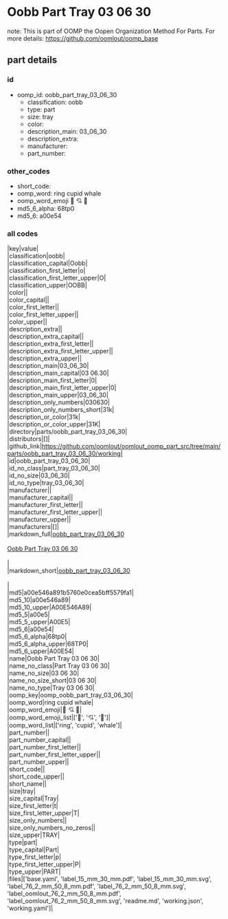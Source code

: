# Oobb Part Tray 03 06 30  

note: This is part of OOMP the Oopen Organization Method For Parts. For more details: https://github.com/oomlout/oomp_base

##  part details





### id
* oomp_id: oobb_part_tray_03_06_30
  * classification: oobb
  * type: part
  * size: tray
  * color: 
  * description_main: 03_06_30
  * description_extra: 
  * manufacturer: 
  * part_number: 

### other_codes
* short_code: 
* oomp_word: ring cupid whale
* oomp_word_emoji :ring: :cupid: :whale:
* md5_6_alpha: 68tp0
* md5_6: a00e54

### all codes 
|key|value|  
|classification|oobb|  
|classification_capital|Oobb|  
|classification_first_letter|o|  
|classification_first_letter_upper|O|  
|classification_upper|OOBB|  
|color||  
|color_capital||  
|color_first_letter||  
|color_first_letter_upper||  
|color_upper||  
|description_extra||  
|description_extra_capital||  
|description_extra_first_letter||  
|description_extra_first_letter_upper||  
|description_extra_upper||  
|description_main|03_06_30|  
|description_main_capital|03 06.30|  
|description_main_first_letter|0|  
|description_main_first_letter_upper|0|  
|description_main_upper|03_06_30|  
|description_only_numbers|030630|  
|description_only_numbers_short|31k|  
|description_or_color|31k|  
|description_or_color_upper|31K|  
|directory|parts/oobb_part_tray_03_06_30|  
|distributors|[]|  
|github_link|https://github.com/oomlout/oomlout_oomp_part_src/tree/main/parts/oobb_part_tray_03_06_30/working|  
|id|oobb_part_tray_03_06_30|  
|id_no_class|part_tray_03_06_30|  
|id_no_size|03_06_30|  
|id_no_type|tray_03_06_30|  
|manufacturer||  
|manufacturer_capital||  
|manufacturer_first_letter||  
|manufacturer_first_letter_upper||  
|manufacturer_upper||  
|manufacturers|[]|  
|markdown_full|[oobb_part_tray_03_06_30](https://github.com/oomlout/oomlout_oomp_part_src/tree/main/parts/oobb_part_tray_03_06_30/working)<br>[](https://github.com/oomlout/oomlout_oomp_part_src/tree/main/parts/oobb_part_tray_03_06_30/working)<br>[Oobb Part Tray 03 06 30](https://github.com/oomlout/oomlout_oomp_part_src/tree/main/parts/oobb_part_tray_03_06_30/working)<br><br>|  
|markdown_short|[oobb_part_tray_03_06_30](https://github.com/oomlout/oomlout_oomp_part_src/tree/main/parts/oobb_part_tray_03_06_30/working)<br><br>|  
|md5|a00e546a891b5760e0cea5bff5579fa1|  
|md5_10|a00e546a89|  
|md5_10_upper|A00E546A89|  
|md5_5|a00e5|  
|md5_5_upper|A00E5|  
|md5_6|a00e54|  
|md5_6_alpha|68tp0|  
|md5_6_alpha_upper|68TP0|  
|md5_6_upper|A00E54|  
|name|Oobb Part Tray 03 06 30|  
|name_no_class|Part Tray 03 06 30|  
|name_no_size|03 06 30|  
|name_no_size_short|03 06 30|  
|name_no_type|Tray 03 06 30|  
|oomp_key|oomp_oobb_part_tray_03_06_30|  
|oomp_word|ring cupid whale|  
|oomp_word_emoji|:ring: :cupid: :whale:|  
|oomp_word_emoji_list|[':ring:', ':cupid:', ':whale:']|  
|oomp_word_list|['ring', 'cupid', 'whale']|  
|part_number||  
|part_number_capital||  
|part_number_first_letter||  
|part_number_first_letter_upper||  
|part_number_upper||  
|short_code||  
|short_code_upper||  
|short_name||  
|size|tray|  
|size_capital|Tray|  
|size_first_letter|t|  
|size_first_letter_upper|T|  
|size_only_numbers||  
|size_only_numbers_no_zeros||  
|size_upper|TRAY|  
|type|part|  
|type_capital|Part|  
|type_first_letter|p|  
|type_first_letter_upper|P|  
|type_upper|PART|  
|files|['base.yaml', 'label_15_mm_30_mm.pdf', 'label_15_mm_30_mm.svg', 'label_76_2_mm_50_8_mm.pdf', 'label_76_2_mm_50_8_mm.svg', 'label_oomlout_76_2_mm_50_8_mm.pdf', 'label_oomlout_76_2_mm_50_8_mm.svg', 'readme.md', 'working.json', 'working.yaml']|  
